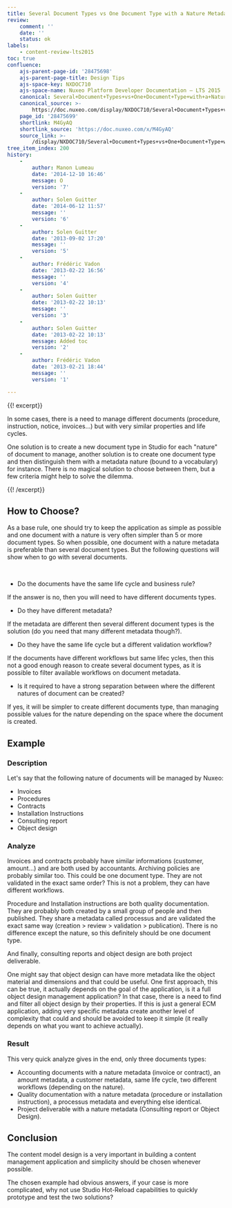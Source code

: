 ```yaml
---
title: Several Document Types vs One Document Type with a Nature Metadata
review:
    comment: ''
    date: ''
    status: ok
labels:
    - content-review-lts2015
toc: true
confluence:
    ajs-parent-page-id: '28475698'
    ajs-parent-page-title: Design Tips
    ajs-space-key: NXDOC710
    ajs-space-name: Nuxeo Platform Developer Documentation — LTS 2015
    canonical: Several+Document+Types+vs+One+Document+Type+with+a+Nature+Metadata
    canonical_source: >-
        https://doc.nuxeo.com/display/NXDOC710/Several+Document+Types+vs+One+Document+Type+with+a+Nature+Metadata
    page_id: '28475699'
    shortlink: M4GyAQ
    shortlink_source: 'https://doc.nuxeo.com/x/M4GyAQ'
    source_link: >-
        /display/NXDOC710/Several+Document+Types+vs+One+Document+Type+with+a+Nature+Metadata
tree_item_index: 200
history:
    -
        author: Manon Lumeau
        date: '2014-12-10 16:46'
        message: O
        version: '7'
    -
        author: Solen Guitter
        date: '2014-06-12 11:57'
        message: ''
        version: '6'
    -
        author: Solen Guitter
        date: '2013-09-02 17:20'
        message: ''
        version: '5'
    -
        author: Frédéric Vadon
        date: '2013-02-22 16:56'
        message: ''
        version: '4'
    -
        author: Solen Guitter
        date: '2013-02-22 10:13'
        message: ''
        version: '3'
    -
        author: Solen Guitter
        date: '2013-02-22 10:13'
        message: Added toc
        version: '2'
    -
        author: Frédéric Vadon
        date: '2013-02-21 18:44'
        message: ''
        version: '1'

---
```

{{! excerpt}}

In some cases, there is a need to manage different documents (procedure, instruction, notice, invoices...) but with very similar properties and life cycles.

One solution is to create a new document type in Studio for each "nature" of document to manage, another solution is to create one document type and then distinguish them with a metadata nature (bound to a vocabulary) for instance. There is no magical solution to choose between them, but a few criteria might help to solve the dilemma.

{{! /excerpt}}

## How to Choose?

As a base rule, one should try to keep the application as simple as possible and one document with a nature is very often simpler than 5 or more document types. So when possible, one document with a nature metadata is preferable than several document types. But the following questions will show when to go with several documents.

&nbsp;

*   Do the documents have the same life cycle and business rule?

If the answer is no, then you will need to have different documents types.

*   Do they have different metadata?

If the metadata are different then several different document types is the solution (do you need that many different metadata though?).

*   Do they have the same life cycle but a different validation workflow?

If the documents have different workflows but same lifec ycles, then this not a good enough reason to create several document types, as it is possible to filter available workflows on document metadata.&nbsp;

*   Is it required to have a strong separation between where the different natures of document can be created?

If yes, it will be simpler to create different documents type, than managing possible values for the nature depending on the space where the document is created.

## Example

### Description

Let's say that the following nature of documents will be managed by Nuxeo:

*   Invoices
*   Procedures
*   Contracts
*   Installation Instructions
*   Consulting report
*   Object design

### Analyze

Invoices and contracts probably have similar informations (customer, amount...) and are both used by accountants. Archiving policies are probably similar too. This could be one document type. They are not validated in the exact same order? This is not a problem, they can have different workflows.

Procedure and Installation instructions are both quality documentation. They are probably both created by a small group of people and then published. They share a metadata called processus and are validated the exact same way (creation > review > validation > publication). There is no difference except the nature, so this definitely should be one document type.

And finally, consulting reports and object design are both project deliverable.

One might say that object design can have more metadata like the object material and dimensions and that could be useful. One first approach, this can be true, it actually depends on the goal of the application, is it a full object design management application? In that case, there is a need to find and filter all object design by their properties. If this is just a general ECM application, adding very specific metadata create another level of complexity that could and should be avoided to keep it simple (it really depends on what you want to achieve actually).

### Result

This very quick analyze gives in the end, only three documents types:

*   Accounting documents with a nature metadata (invoice or contract), an amount metadata, a customer metadata, same life cycle, two different workflows (depending on the nature).
*   Quality documentation with a nature metadata (procedure or installation instruction), a processus metadata and everything else identical.
*   Project deliverable with a nature metadata (Consulting report or Object Design).

## Conclusion

The content model design is a very important in building a content management application and simplicity should be chosen whenever possible.

The chosen example had obvious answers, if your case is more complicated, why not use Studio Hot-Reload capabilities to quickly prototype and test the two solutions?
